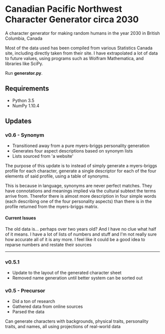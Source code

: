 # Canadian Pacific Northwest Character Generator circa 2030

A character generator for making random humans in the year 2030 in British Columbia, Canada

Most of the data used has been compiled from various Statistics Canada site, including directly taken from their site. I have extrapolated a lot of data to future values, using programs such as Wolfram Mathematica, and libraries like SciPy.

Run **generator.py**.

## Requirements
- Python 3.5
- NumPy 1.10.4

## Updates

### v0.6 - Synonym
- Transitioned away from a pure myers-briggs personality generation
- Generates four aspect descriptions based on synonym lists
- Lists sourced from 'a website'

The purpose of this update is to instead of simply generate a myers-briggs profile for each character, generate a single descriptor for each of the four elements of said profile, using a table of synonyms.

This is because in language, synonyms are never perfect matches. They have connotations and meanings implied via the cultural subtext the terms arrive from. Therefor there is almost more description in four simple words (each describing one of the four personality aspects) than there is in the profile returned from the myers-briggs matrix.

#### Current Issues
The old data is... perhaps over two years old? And I have no clue what half of it means. I have a lot of lists of numbers and stuff and I'm not really sure how accurate all of it is any more. I feel like it could be a good idea to reparse numbers and restate their sources

---

### v0.5.1
- Update to the layout of the generated character sheet
- Removed name generation until better system can be sorted out

### v0.5 - Precursor
- Did a ton of research
- Gathered data from online sources
- Parsed the data

Can generate characters with backgrounds, physical traits, personality traits, and names, all using projections of real-world data
